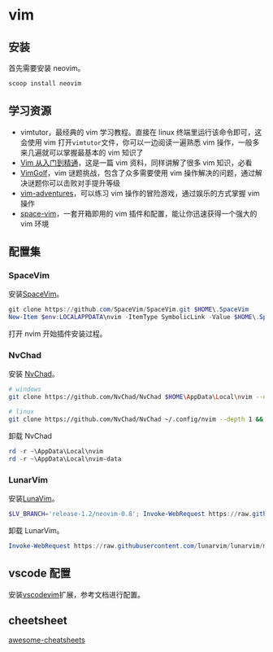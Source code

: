 # vim

## 安装

首先需要安装 neovim。

```powershell
scoop install neovim
```

## 学习资源

- vimtutor，最经典的 vim 学习教程。直接在 linux 终端里运行该命令即可，这会使用 vim 打开`vimtutor`文件，你可以一边阅读一遍熟悉 vim 操作，一般多来几遍就可以掌握最基本的 vim 知识了
- [Vim 从入门到精通](https://github.com/wsdjeg/vim-galore-zh_cn)，这是一篇 vim 资料，同样讲解了很多 vim 知识，必看
- [VimGolf](http://www.vimgolf.com)，vim 谜题挑战，包含了众多需要使用 vim 操作解决的问题，通过解决谜题你可以击败对手提升等级
- [vim-adventures](https://vim-adventures.com)，可以练习 vim 操作的冒险游戏，通过娱乐的方式掌握 vim 操作
- [space-vim](https://spacevim.org)，一套开箱即用的 vim 插件和配置，能让你迅速获得一个强大的 vim 环境

## 配置集

### SpaceVim

安装[SpaceVim](https://spacevim.org/quick-start-guide/)。

```powershell
git clone https://github.com/SpaceVim/SpaceVim.git $HOME\.SpaceVim
New-Item $env:LOCALAPPDATA\nvim -ItemType SymbolicLink -Value $HOME\.SpaceVim
```

打开 nvim 开始插件安装过程。

### NvChad

安装 [NvChad](https://nvchad.com/quickstart/install)。

```sh
# windows
git clone https://github.com/NvChad/NvChad $HOME\AppData\Local\nvim --depth 1 && nvim

# linux
git clone https://github.com/NvChad/NvChad ~/.config/nvim --depth 1 && nvim
```

卸载 NvChad

```powershell
rd -r ~\AppData\Local\nvim
rd -r ~\AppData\Local\nvim-data
```

### LunarVim

安装[LunaVim](https://www.lunarvim.org/docs/installation)。

```powershell
$LV_BRANCH='release-1.2/neovim-0.8'; Invoke-WebRequest https://raw.githubusercontent.com/LunarVim/LunarVim/master/utils/installer/install.ps1 -UseBasicParsing | Invoke-Expression
```

卸载 LunarVim。

```powershell
Invoke-WebRequest https://raw.githubusercontent.com/lunarvim/lunarvim/master/utils/installer/uninstall.ps1 -UseBasicParsing | Invoke-Expression
```

## vscode 配置

安装[vscodevim](https://marketplace.visualstudio.com/items?itemName=vscodevim.vim)扩展，参考文档进行配置。

## cheetsheet

[awesome-cheatsheets](https://github.com/techstay/awesome-cheatsheets/blob/master/editors/vim.txt)
